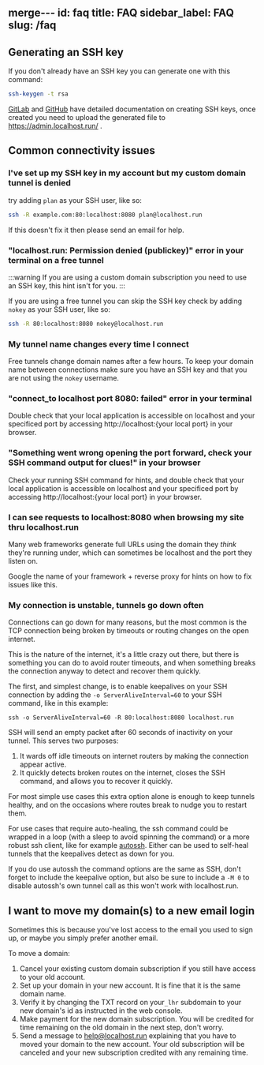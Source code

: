 merge---
id: faq
title: FAQ
sidebar_label: FAQ
slug: /faq
---

## Generating an SSH key

If you don't already have an SSH key you can generate one with this command:

```bash
ssh-keygen -t rsa
```

[GitLab](https://docs.gitlab.com/ee/ssh/) and [GitHub](https://docs.github.com/en/authentication/connecting-to-github-with-ssh/generating-a-new-ssh-key-and-adding-it-to-the-ssh-agent) have detailed documentation on creating SSH keys, once created you need to upload the generated file to https://admin.localhost.run/ .

## Common connectivity issues

### I've set up my SSH key in my account but my custom domain tunnel is denied

try adding `plan` as your SSH user, like so:

```bash
ssh -R example.com:80:localhost:8080 plan@localhost.run
```

If this doesn't fix it then please send an email for help.

### "localhost.run: Permission denied (publickey)" error in your terminal on a free tunnel

:::warning
If you are using a custom domain subscription you need to use an SSH key, this hint isn't for you.
:::

If you are using a free tunnel you can skip the SSH key check by adding `nokey` as your SSH user, like so:

```bash
ssh -R 80:localhost:8080 nokey@localhost.run
```

### My tunnel name changes every time I connect

Free tunnels change domain names after a few hours. To keep your domain name between connections make sure you have an SSH key and that you are not using the `nokey` username.

### "connect_to localhost port 8080: failed" error in your terminal

Double check that your local application is accessible on localhost and your specificed port by accessing http://localhost:{your local port} in your browser.

### "Something went wrong opening the port forward, check your SSH command output for clues!" in your browser

Check your running SSH command for hints, and double check that your local application is accessible on localhost and your specificed port by accessing http://localhost:{your local port} in your browser.

### I can see requests to localhost:8080 when browsing my site thru localhost.run

Many web frameworks generate full URLs using the domain they _think_ they're running under, which can sometimes be localhost and the port they listen on.

Google the name of your framework + reverse proxy for hints on how to fix issues like this.

### My connection is unstable, tunnels go down often

Connections can go down for many reasons, but the most common is the TCP connection being broken by timeouts or routing changes on the open internet.

This is the nature of the internet, it's a little crazy out there, but there is something you can do to avoid router timeouts, and when something breaks the connection anyway to detect and recover them quickly.

The first, and simplest change, is to enable keepalives on your SSH connection by adding the `-o ServerAliveInterval=60` to your SSH command, like in this example:

```
ssh -o ServerAliveInterval=60 -R 80:localhost:8080 localhost.run
```

SSH will send an empty packet after 60 seconds of inactivity on your tunnel. This serves two purposes:

1. It wards off idle timeouts on internet routers by making the connection appear active.
2. It quickly detects broken routes on the internet, closes the SSH command, and allows you to recover it quickly.

For most simple use cases this extra option alone is enough to keep tunnels healthy, and on the occasions where routes break to nudge you to restart them.

For use cases that require auto-healing, the ssh command could be wrapped in a loop (with a sleep to avoid spinning the command) or a more robust ssh client, like for example [autossh](https://www.harding.motd.ca/autossh/). Either can be used to self-heal tunnels that the keepalives detect as down for you.

If you do use autossh the command options are the same as SSH, don't forget to include the keepalive option, but also be sure to include a `-M 0` to disable autossh's own tunnel call as this won't work with localhost.run.

## I want to move my domain(s) to a new email login

Sometimes this is because you've lost access to the email you used to sign up, or maybe you simply prefer another email.

To move a domain:

1. Cancel your existing custom domain subscription if you still have access to your old account.
1. Set up your domain in your new account. It is fine that it is the same domain name.
1. Verify it by changing the TXT record on your`_lhr` subdomain to your new domain's id as instructed in the web console.
1. Make payment for the new domain subscription. You will be credited for time remaining on the old domain in the next step, don't worry.
1. Send a message to help@localhost.run explaining that you have to moved your domain to the new account. Your old subscription will be canceled and your new subscription credited with any remaining time.
